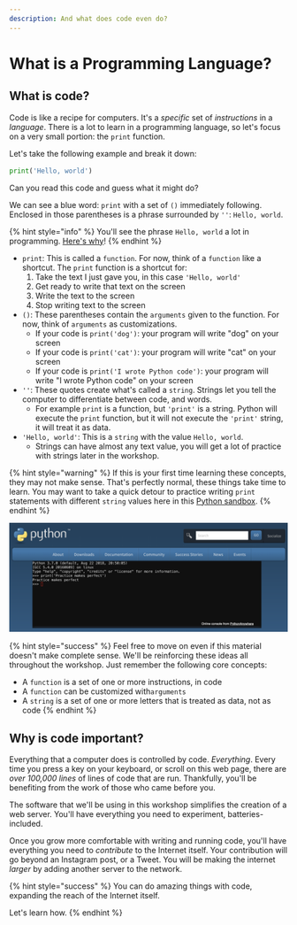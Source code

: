 ```yaml
---
description: And what does code even do?
---
```


# What is a Programming Language?

## What is code?

Code is like a recipe for computers. It's a _specific_ set of _instructions_ in a _language_. There is a lot to learn in a programming language, so let's focus on a very small portion: the `print` function.

Let's take the following example and break it down:

```python
print('Hello, world')
```

Can you read this code and guess what it might do?

We can see a blue word: `print` with a set of `()` immediately following. Enclosed in those parentheses is a phrase surrounded by `''`: `Hello, world`.

{% hint style="info" %}
You'll see the phrase `Hello, world` a lot in programming. [Here's why](https://en.wikipedia.org/wiki/%22Hello,_World!%22_program)!
{% endhint %}

* `print`: This is called a `function`. For now, think of a `function` like a shortcut. The `print` function is a shortcut for:
  1. Take the text I just gave you, in this case `'Hello, world'`
  2. Get ready to write that text on the screen
  3. Write the text to the screen
  4. Stop writing text to the screen
* `()`: These parentheses contain the `arguments` given to the function. For now, think of `arguments` as customizations.
  * If your code is `print('dog')`: your program will write "dog" on your screen
  * If your code is `print('cat')`: your program will write "cat" on your screen
  * If your code is `print('I wrote Python code')`: your program will write "I wrote Python code" on your screen
* `''`: These quotes create what's called a `string`. Strings let you tell the computer to differentiate between code, and words.
  * For example `print` is a function, but `'print'` is a string. Python will execute the `print` function, but it will not execute the `'print'` string, it will treat it as data.
* `'Hello, world'`: This is a `string` with the value `Hello, world`. 
  * Strings can have almost any text value, you will get a lot of practice with strings later in the workshop.

{% hint style="warning" %}
If this is your first time learning these concepts, they may not make sense. That's perfectly normal, these things take time to learn. You may want to take a quick detour to practice writing `print` statements with different `string` values here in this [Python sandbox](https://www.python.org/shell/).
{% endhint %}

![You may want to take some time practicing with print statements. Use the link above.](../.gitbook/assets/image.png)

{% hint style="success" %}
Feel free to move on even if this material doesn't make complete sense. We'll be reinforcing these ideas all throughout the workshop. Just remember the following core concepts:

* A `function` is a set of one or more instructions, in code
* A `function` can be customized with`arguments`
* A `string` is a set of one or more letters that is treated as data, not as code
{% endhint %}

## Why is code important?

Everything that a computer does is controlled by code. _Everything_. Every time you press a key on your keyboard, or scroll on this web page, there are _over 100,000 lines_ of lines of code that are run. Thankfully, you'll be benefiting from the work of those who came before you.

The software that we'll be using in this workshop simplifies the creation of a web server. You'll have everything you need to experiment, batteries-included.

Once you grow more comfortable with writing and running code, you'll have everything you need to _contribute_ to the Internet itself. Your contribution will go beyond an Instagram post, or a Tweet. You will be making the internet _larger_ by adding another server to the network.

{% hint style="success" %}
You can do amazing things with code, expanding the reach of the Internet itself.

Let's learn how.
{% endhint %}

